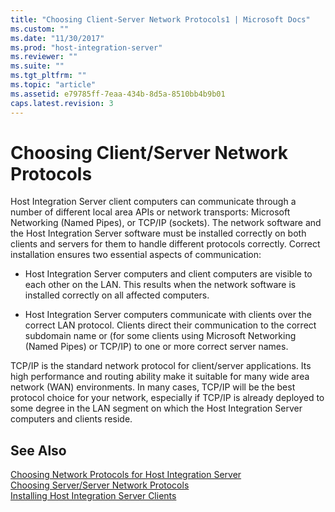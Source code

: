```yaml
---
title: "Choosing Client-Server Network Protocols1 | Microsoft Docs"
ms.custom: ""
ms.date: "11/30/2017"
ms.prod: "host-integration-server"
ms.reviewer: ""
ms.suite: ""
ms.tgt_pltfrm: ""
ms.topic: "article"
ms.assetid: e79785ff-7eaa-434b-8d5a-8510bb4b9b01
caps.latest.revision: 3
---
```

# Choosing Client/Server Network Protocols
Host Integration Server client computers can communicate through a number of different local area APIs or network transports: Microsoft Networking (Named Pipes), or TCP/IP (sockets). The network software and the Host Integration Server software must be installed correctly on both clients and servers for them to handle different protocols correctly. Correct installation ensures two essential aspects of communication:  
  
-   Host Integration Server computers and client computers are visible to each other on the LAN. This results when the network software is installed correctly on all affected computers.  
  
-   Host Integration Server computers communicate with clients over the correct LAN protocol. Clients direct their communication to the correct subdomain name or (for some clients using Microsoft Networking (Named Pipes) or TCP/IP) to one or more correct server names.  
  
 TCP/IP is the standard network protocol for client/server applications. Its high performance and routing ability make it suitable for many wide area network (WAN) environments. In many cases, TCP/IP will be the best protocol choice for your network, especially if TCP/IP is already deployed to some degree in the LAN segment on which the Host Integration Server computers and clients reside.  
  
## See Also  
 [Choosing Network Protocols for Host Integration Server](../HIS2010/choosing-network-protocols-for-host-integration-server2.md)   
 [Choosing Server/Server Network Protocols](../HIS2010/choosing-server-server-network-protocols1.md)   
 [Installing Host Integration Server Clients](../HIS2010/installing-host-integration-server-clients1.md)